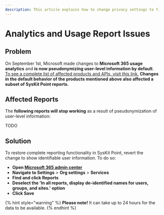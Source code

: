 ```yaml
---
description: This article explains how to change privacy settings to fix issues with analytics and usage reports in SysKit Point.
---
```


# Analytics and Usage Report Issues

## Problem

On September 1st, Microsoft made changes to **Microsoft 365 usage analytics** and **is now pseudonymizing user-level information by default**. 
[To see a complete list of affected products and APIs, visit this link.](https://techcommunity.microsoft.com/t5/microsoft-365-blog/privacy-changes-to-microsoft-365-usage-analytics/ba-p/2694137)
**Changes in the default behavior of the products mentioned above also affected a subset of SysKit Point reports.**

## Affected Reports
The **following reports will stop working** as a result of pseudonymization of user-level information:

TODO

## Solution
To restore complete reporting functionality in SysKit Point, revert the change to show identifiable user information. 
To do so:
* **Open [Microsoft 365 admin center](https://admin.microsoft.com/)**
* **Navigate to Settings** > **Org settings** > **Services**
* **Find and click Reports**
* **Deselect the 'In all reports, display de-identified names for users, groups, and sites.' option**
* **Click Save**

{% hint style="warning" %}
**Please note!**
It can take up to 24 hours for the data to be available. 
{% endhint %}



